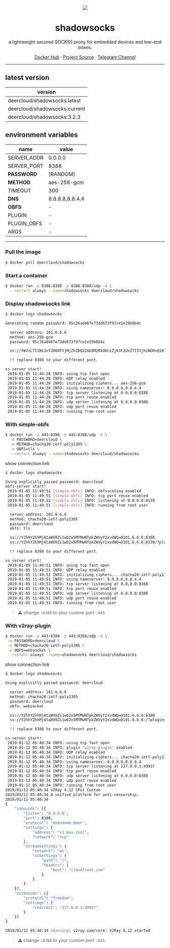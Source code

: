 <p align="center">
<a href="https://hub.docker.com/r/deercloud/shadowsocks">
<img src="https://user-images.githubusercontent.com/2666735/50723896-0b22d000-111f-11e9-9ee4-32914e347219.png" />
</a>
</p>

<h1 align="center">shadowsocks</h1>

<p align="center">a lightweight secured SOCKS5 proxy for embedded devices and low-end boxes.</p>

<p align=center>
<a href="https://hub.docker.com/r/deercloud/shadowsocks">Docker Hub</a> ·
<a href="https://github.com/shadowsocks/shadowsocks-libev">Project Source</a> ·
<a href="https://t.me/linuxUpdate">Telegram Channel</a>
</p>

***

## latest version

|version|
|---|
|deercloud/shadowsocks:latest|
|deercloud/shadowsocks:current|
|deercloud/shadowsocks:3.2.3|


## environment variables

|name|value|
|---|---|
|SERVER_ADDR|0.0.0.0|
|SERVER_PORT|8388|
|**PASSWORD**|[RANDOM]|
|**METHOD**|aes-256-gcm|
|TIMEOUT|300|
|**DNS**|8.8.8.8,8.8.4.4|
|**OBFS**|-|
|PLUGIN|-|
|PLUGIN_OBFS|-|
|ARGS|-|

***

### Pull the image

```bash
$ docker pull deercloud/shadowsocks
```

### Start a container

```bash
$ docker run -p 8388:8388 -p 8388:8388/udp -d \
  --restart always --name=shadowsocks deercloud/shadowsocks
```

### Display shadowsocks link

```bash
$ docker logs shadowsocks

Generating random password: 95c26ad46fe73dd873f97ce1e29b8b4c

  server address: 101.6.6.6
  method: aes-256-gcm
  password: 95c26ad46fe73dd873f97ce1e29b8b4c

  ss://YWVzLTI1Ni1nY206OTVjMjZhZDQ2ZmU3M2RkODczZjk3Y2UxZTI5YjhiNGM=@101.6.6.6:8388

  !! replace 8388 to your different port.

ss-server start!
 2019-01-05 11:44:28 INFO: using tcp fast open
 2019-01-05 11:44:28 INFO: UDP relay enabled
 2019-01-05 11:44:28 INFO: initializing ciphers... aes-256-gcm
 2019-01-05 11:44:28 INFO: using nameserver: 8.8.8.8,8.8.4.4
 2019-01-05 11:44:28 INFO: tcp server listening at 0.0.0.0:8388
 2019-01-05 11:44:28 INFO: tcp port reuse enabled
 2019-01-05 11:44:28 INFO: udp server listening at 0.0.0.0:8388
 2019-01-05 11:44:28 INFO: udp port reuse enabled
 2019-01-05 11:44:28 INFO: running from root user
```

### With simple-obfs

```bash
$ docker run -p 443:8388 -p 443:8388/udp -d \
  -e PASSWORD=deercloud \
  -e METHOD=chacha20-ietf-poly1305 \
  -e OBFS=tls \
  --restart always --name=shadowsocks deercloud/shadowsocks
```

show connection link

```bash
$ docker logs shadowsocks

Using explicitly passed password: deercloud
obfs-server start!
 2019-01-05 11:49:51 [simple-obfs] INFO: obfuscating enabled
 2019-01-05 11:49:51 [simple-obfs] INFO: tcp port reuse enabled
 2019-01-05 11:49:51 [simple-obfs] INFO: listening at 0.0.0.0:8139
 2019-01-05 11:49:51 [simple-obfs] INFO: running from root user

  server address: 101.6.6.6
  method: chacha20-ietf-poly1305
  password: deercloud
  obfs: tls

  ss://Y2hhY2hhMjAtaWV0Zi1wb2x5MTMwNTpkZWVyY2xvdWQ=@101.6.6.6:8388
  ss://Y2hhY2hhMjAtaWV0Zi1wb2x5MTMwNTpkZWVyY2xvdWQ=@101.6.6.6:8139/?plugin=obfs-local%3Bobfs%3Dtls

  !! replace 8388 to your different port.

ss-server start!
 2019-01-05 11:49:51 INFO: using tcp fast open
 2019-01-05 11:49:51 INFO: UDP relay enabled
 2019-01-05 11:49:51 INFO: initializing ciphers... chacha20-ietf-poly1305
 2019-01-05 11:49:51 INFO: using nameserver: 8.8.8.8,8.8.4.4
 2019-01-05 11:49:51 INFO: tcp server listening at 0.0.0.0:8388
 2019-01-05 11:49:51 INFO: tcp port reuse enabled
 2019-01-05 11:49:51 INFO: udp server listening at 0.0.0.0:8388
 2019-01-05 11:49:51 INFO: udp port reuse enabled
 2019-01-05 11:49:51 INFO: running from root user
```

 > :warning: change `:8388` to your custom port `:443`.

### With v2ray-plugin

```bash
$ docker run -p 443:8388 -p 443:8388/udp -d \
 -e PASSWORD=deercloud \
 -e METHOD=chacha20-ietf-poly1305 \
 -e OBFS=websocket \
 --restart always --name=shadowsocks deercloud/shadowsocks
```

show connection link

```bash
$ docker logs shadowsocks

Using explicitly passed password: deercloud

  server address: 101.6.6.6
  method: chacha20-ietf-poly1305
  password: deercloud
  obfs: websocket

  ss://Y2hhY2hhMjAtaWV0Zi1wb2x5MTMwNTpkZWVyY2xvdWQ=@101.6.6.6:8388
  ss://Y2hhY2hhMjAtaWV0Zi1wb2x5MTMwNTpkZWVyY2xvdWQ=@101.6.6.6:/?plugin=v2ray-plugin%3B

  !! replace 8388 to your different port.

ss-server start!
 2019-01-12 05:40:34 INFO: using tcp fast open
 2019-01-12 05:40:34 INFO: plugin "v2ray-plugin" enabled
 2019-01-12 05:40:34 INFO: UDP relay enabled
 2019-01-12 05:40:34 INFO: initializing ciphers... chacha20-ietf-poly1305
 2019-01-12 05:40:34 INFO: using nameserver: 8.8.8.8,8.8.4.4
 2019-01-12 05:40:34 INFO: tcp server listening at 127.0.0.1:49937
 2019-01-12 05:40:34 INFO: tcp port reuse enabled
 2019-01-12 05:40:34 INFO: udp server listening at 0.0.0.0:8388
 2019-01-12 05:40:34 INFO: udp port reuse enabled
 2019-01-12 05:40:34 INFO: running from root user
2019/01/12 05:40:34 V2Ray 4.12 (Po) Custom
2019/01/12 05:40:34 A unified platform for anti-censorship.
2019/01/12 05:40:34
{
    "inbounds": [{
        "listen": "0.0.0.0",
        "port": 8388,
        "protocol": "dokodemo-door",
        "settings": {
            "address": "v1.mux.cool",
            "network": "tcp"
        },
        "streamSettings": {
            "network": "ws",
            "wsSettings": {
                "path": "/",
                "headers": {
                    "Host": "cloudfront.com"
                }
            }
        }
    }],
    "outbounds": [{
        "protocol": "freedom",
        "settings": {
            "redirect": "127.0.0.1:49937"
        }
    }]
}

2019/01/12 05:40:34 [Warning] v2ray.com/core: V2Ray 4.12 started
```

> :warning: change `:8388` to your custom port `:443`.
